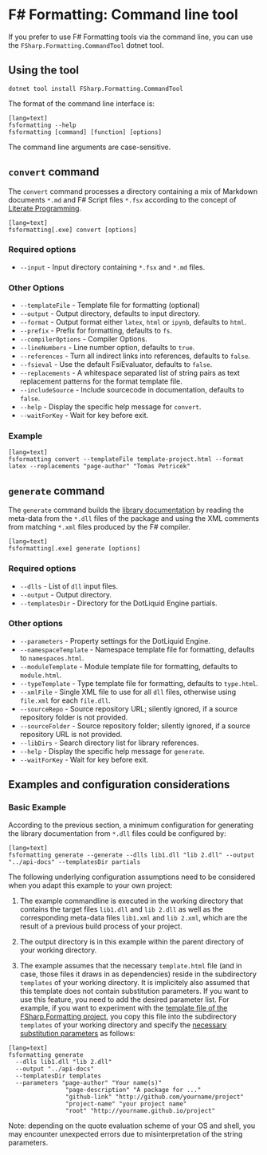﻿F# Formatting: Command line tool
================================

If you prefer to use F# Formatting tools via the command line, you can use the
`FSharp.Formatting.CommandTool` dotnet tool.

Using the tool
--------------

    dotnet tool install FSharp.Formatting.CommandTool

The format of the command line interface is:

    [lang=text]
    fsformatting --help 
    fsformatting [command] [function] [options]

The command line arguments are case-sensitive.

`convert` command
----------------------------

The `convert` command processes a directory containing a mix of Markdown documents `*.md` and F# Script files `*.fsx`
according to the concept of [Literate Programming](literate.html).

    [lang=text]
    fsformatting[.exe] convert [options]

### Required options

  * `--input` - Input directory containing `*.fsx` and `*.md` files.

### Other Options

  * `--templateFile` -  Template file for formatting (optional)
  * `--output` -  Output directory, defaults to input directory.
  * `--format` -  Output format either `latex`, `html` or `ipynb`, defaults to `html`.
  * `--prefix` -  Prefix for formatting, defaults to `fs`.
  * `--compilerOptions` -  Compiler Options.
  * `--lineNumbers` -  Line number option, defaults to `true`.
  * `--references` -  Turn all indirect links into references, defaults to `false`.
  * `--fsieval` - Use the default FsiEvaluator, defaults to `false`.
  * `--replacements` -  A whitespace separated list of string pairs as text replacement patterns for the format template file.
  * `--includeSource` -  Include sourcecode in documentation, defaults to `false`.
  * `--help` -  Display the specific help message for `convert`.
  * `--waitForKey` -  Wait for key before exit.

### Example

    [lang=text]
    fsformatting convert --templateFile template-project.html --format latex --replacements "page-author" "Tomas Petricek"

`generate` command
-----------------------------

The `generate` command builds the [library documentation](http://fsprojects.github.io/FSharp.Formatting/metadata.html) by reading 
the meta-data from the `*.dll` files of the package and using the XML comments from matching `*.xml` files produced by the F# compiler.

    [lang=text]
    fsformatting[.exe] generate [options]

### Required options

  * `--dlls` -  List of `dll` input files.
  * `--output` -  Output directory.
  * `--templatesDir` -  Directory for the DotLiquid Engine partials.

### Other options

  * `--parameters` -  Property settings for the DotLiquid Engine.
  * `--namespaceTemplate` -  Namespace template file for formatting, defaults to `namespaces.html`.
  * `--moduleTemplate` -  Module template file for formatting, defaults to `module.html`.
  * `--typeTemplate` -  Type template file for formatting, defaults to `type.html`.
  * `--xmlFile` -  Single XML file to use for all `dll` files, otherwise using `file.xml` for each `file.dll`.
  * `--sourceRepo` -  Source repository URL; silently ignored, if a source repository folder is not provided.
  * `--sourceFolder` -  Source repository folder; silently ignored, if a source repository URL is not provided.
  * `--libDirs` - Search directory list for library references.
  * `--help` -  Display the specific help message for `generate`.
  * `--waitForKey` -  Wait for key before exit.

Examples and configuration considerations
-----------------------------------------

### Basic Example

According to the previous section, a minimum configuration for generating the library documentation from `*.dll` files
could be configured by: 

    [lang=text]
    fsformatting generate --generate --dlls lib1.dll "lib 2.dll" --output "../api-docs" --templatesDir partials

The following underlying configuration assumptions need to be considered when you adapt this example to your own project:

1. The example commandline is executed in the working directory that contains the target files `lib1.dll` and `lib 2.dll` as well as the
corresponding meta-data files `lib1.xml` and `lib 2.xml`, which are the result of a previous build process of your project.

2. The output directory is in this example within the parent directory of your working directory.

3. The example assumes that the necessary `template.html` file (and in case, those files it draws in as dependencies) reside in the subdirectory `templates` of your working directory. 
It is implicitely also assumed that this template does not contain substitution parameters. If you want to use this feature, you need to add the desired parameter list. 
For example, if you want to experiment with the [template file of the FSharp.Formatting project](https://github.com/fsprojects/FSharp.Formatting/blob/master/docs/tools/template.html), 
you copy this file into the subdirectory `templates` of your working directory and specify the 
[necessary substitution parameters](https://github.com/fsprojects/FSharp.Formatting/blob/master/docs/tools/generate.fsx#L24) as follows:

<div></div>

    [lang=text]
    fsformatting generate
      --dlls lib1.dll "lib 2.dll" 
      --output "../api-docs" 
      --templatesDir templates
      --parameters "page-author" "Your name(s)"
                    "page-description" "A package for ..."
	                "github-link" "http://github.com/yourname/project"
                    "project-name" "your project name"
	                "root" "http://yourname.github.io/project"
	  
	  
Note: depending on the quote evaluation scheme of your OS and shell, you may encounter unexpected errors due to misinterpretation of the string parameters.				   
				   
